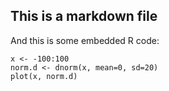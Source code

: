 This is a markdown file
-----------------------

And this is some embedded R code:

```{r}
x <- -100:100
norm.d <- dnorm(x, mean=0, sd=20)
plot(x, norm.d)


```

